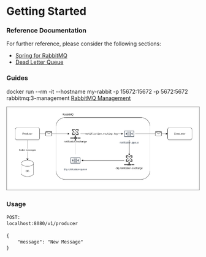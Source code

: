 # Getting Started

### Reference Documentation

For further reference, please consider the following sections:

* [Spring for RabbitMQ](https://docs.spring.io/spring-boot/docs/2.5.6/reference/htmlsingle/#boot-features-amqp)
* [Dead Letter Queue](https://stackoverflow.com/questions/63620066/springboot-rabbitmq-dlq-queue-not-working)

### Guides

docker run --rm -it --hostname my-rabbit -p 15672:15672 -p 5672:5672 rabbitmq:3-management
[RabbitMQ Management](http://localhost:15672)

![Diagrama](rabbitmq.png)

### Usage
```
POST:
localhost:8080/v1/producer

{
    "message": "New Message"
}
```
